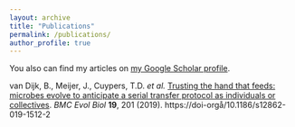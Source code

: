 ```yaml
---
layout: archive
title: "Publications"
permalink: /publications/
author_profile: true
---
```


You also can find my articles on [my Google Scholar profile](https://scholar.google.com/citations?hl=en&pli=1&user=gX0Ki9kAAAAJ).


van Dijk, B., Meijer, J., Cuypers, T.D. *et al.* [Trusting the hand that feeds: microbes evolve to anticipate a serial transfer protocol as individuals or collectives](https://doi-org/10.1186/s12862-019-1512-2). *BMC Evol Biol* **19**, 201 (2019). https://doi-orgå/10.1186/s12862-019-1512-2
